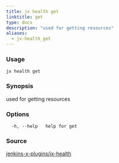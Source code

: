 ```yaml
---
title: jx health get
linktitle: get
type: docs
description: "used for getting resources"
aliases:
  - jx-health_get
---
```


### Usage

```
jx health get
```

### Synopsis

used for getting resources

### Options

```
  -h, --help   help for get
```



### Source

[jenkins-x-plugins/jx-health](https://github.com/jenkins-x-plugins/jx-health)
